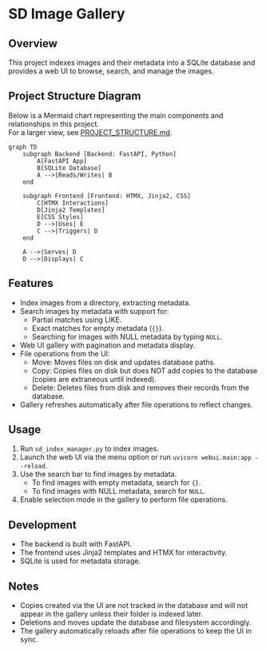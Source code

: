 # SD Image Gallery

## Overview

This project indexes images and their metadata into a SQLite database and provides a web UI to browse, search, and manage the images.

## Project Structure Diagram

Below is a Mermaid chart representing the main components and relationships in this project.  
For a larger view, see [PROJECT_STRUCTURE.md](PROJECT_STRUCTURE.md).

```mermaid
graph TD
    subgraph Backend [Backend: FastAPI, Python]
        A[FastAPI App]
        B[SQLite Database]
        A -->|Reads/Writes| B
    end

    subgraph Frontend [Frontend: HTMX, Jinja2, CSS]
        C[HTMX Interactions]
        D[Jinja2 Templates]
        E[CSS Styles]
        D -->|Uses| E
        C -->|Triggers| D
    end

    A -->|Serves| D
    D -->|Displays| C
```
## Features

- Index images from a directory, extracting metadata.
- Search images by metadata with support for:
  - Partial matches using LIKE.
  - Exact matches for empty metadata (`{}`).
  - Searching for images with NULL metadata by typing `NULL`.
- Web UI gallery with pagination and metadata display.
- File operations from the UI:
  - Move: Moves files on disk and updates database paths.
  - Copy: Copies files on disk but does NOT add copies to the database (copies are extraneous until indexed).
  - Delete: Deletes files from disk and removes their records from the database.
- Gallery refreshes automatically after file operations to reflect changes.

## Usage

1. Run `sd_index_manager.py` to index images.
2. Launch the web UI via the menu option or run `uvicorn webui.main:app --reload`.
3. Use the search bar to find images by metadata.
   - To find images with empty metadata, search for `{}`.
   - To find images with NULL metadata, search for `NULL`.
4. Enable selection mode in the gallery to perform file operations.

## Development

- The backend is built with FastAPI.
- The frontend uses Jinja2 templates and HTMX for interactivity.
- SQLite is used for metadata storage.

## Notes

- Copies created via the UI are not tracked in the database and will not appear in the gallery unless their folder is indexed later.
- Deletions and moves update the database and filesystem accordingly.
- The gallery automatically reloads after file operations to keep the UI in sync.
